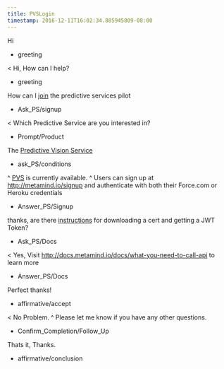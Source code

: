 ```yaml
---
title: PVSLogin
timestamp: 2016-12-11T16:02:34.885945809-08:00
---
```


Hi
* greeting

< Hi, How can I help?
* greeting

How can I [join](signup) the predictive services pilot
* Ask_PS/signup

< Which Predictive Service are you interested in?
* Prompt/Product

The [Predictive Vision Service](product)
* ask_PS/conditions

^ [PVS](product) is currently available.
^ Users can sign up at http://metamind.io/signup and authenticate with both their Force.com or Heroku credentials
* Answer_PS/Signup

thanks, are there [instructions](docs) for downloading a cert and getting a JWT Token?
* Ask_PS/Docs

< Yes, Visit http://docs.metamind.io/docs/what-you-need-to-call-api to learn more
* Answer_PS/Docs

Perfect thanks!
* affirmative/accept

< No Problem.
^ Please let me know if you have any other questions.
* Confirm_Completion/Follow_Up

Thats it, Thanks.
* affirmative/conclusion
